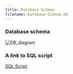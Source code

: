 ```yaml
---
title: Database Scheme
filename: Database-Schema.md
---
```


### Database schema
![DB_diagram](https://github.com/fpmi-tp2024/tpmp-rvn-lab5-the_musical_prodigy/assets/144488732/584ae63c-128e-42fe-a340-d35c379ba4fa)

### A link to SQL script
[SQL Script](https://github.com/fpmi-tp2024/tpmp-rvn-lab5-the_musical_prodigy/blob/main/music_salon_v2.0.sql)
